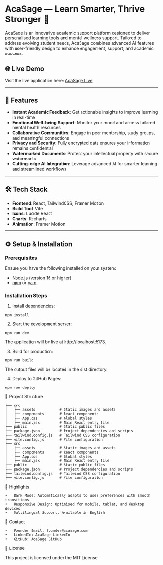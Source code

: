 # AcaSage — Learn Smarter, Thrive Stronger 🌟

AcaSage is an innovative academic support platform designed to deliver personalised learning tools and mental wellness support. Tailored to address evolving student needs, AcaSage combines advanced AI features with user-friendly design to enhance engagement, support, and academic success.

## 🌐 Live Demo
Visit the live application here: [AcaSage Live](https://acasage.github.io/homepage)

---

## 🚀 Features
- **Instant Academic Feedback**: Get actionable insights to improve learning in real-time
- **Emotional Well-being Support**: Monitor your mood and access tailored mental health resources
- **Collaborative Communities**: Engage in peer mentorship, study groups, and meaningful connections
- **Privacy and Security**: Fully encrypted data ensures your information remains confidential
- **Watermarked Documents**: Protect your intellectual property with secure watermarks
- **Cutting-edge AI Integration**: Leverage advanced AI for smarter learning and streamlined workflows

---

## 🛠️ Tech Stack
- **Frontend**: React, TailwindCSS, Framer Motion
- **Build Tool**: Vite
- **Icons**: Lucide React
- **Charts**: Recharts
- **Animation**: Framer Motion

---

## ⚙️ Setup & Installation

### Prerequisites
Ensure you have the following installed on your system:
- [Node.js](https://nodejs.org/) (version 16 or higher)
- [npm](https://www.npmjs.com/) or [yarn](https://yarnpkg.com/)

### Installation Steps

1. Install dependencies:

```npm install```


2.	Start the development server:

```npm run dev```

The application will be live at http://localhost:5173.

3. Build for production:

```npm run build```

The output files will be located in the dist directory.

4.	Deploy to GitHub Pages:

```npm run deploy```

📁 Project Structure

```
├── src
│   ├── assets           # Static images and assets
│   ├── components       # React components
│   ├── App.css          # Global styles
│   ├── main.jsx         # Main React entry file
├── public               # Static public files
├── package.json         # Project dependencies and scripts
├── tailwind.config.js   # Tailwind CSS configuration
├── vite.config.js       # Vite configuration
├── src
│   ├── assets           # Static images and assets
│   ├── components       # React components
│   ├── App.css          # Global styles
│   ├── main.jsx         # Main React entry file
├── public               # Static public files
├── package.json         # Project dependencies and scripts
├── tailwind.config.js   # Tailwind CSS configuration
├── vite.config.js       # Vite configuration
```

🌟 Highlights

	•	Dark Mode: Automatically adapts to user preferences with smooth transitions
	•	Responsive Design: Optimised for mobile, tablet, and desktop devices
	•	Multilingual Support: Available in English

📧 Contact

	•	Founder Email: founder@acasage.com
	•	LinkedIn: AcaSage LinkedIn
	•	GitHub: AcaSage GitHub

📜 License

This project is licensed under the MIT License.
